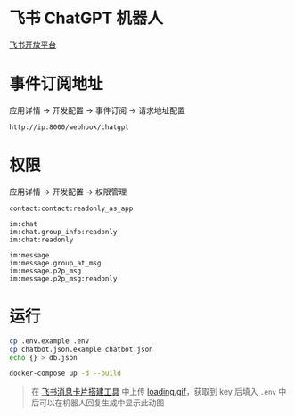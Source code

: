 # 飞书 ChatGPT 机器人

[飞书开放平台](https://open.feishu.cn/app)

# 事件订阅地址

应用详情 -> 开发配置 -> 事件订阅 -> 请求地址配置

`http://ip:8000/webhook/chatgpt`

# 权限

应用详情 -> 开发配置 -> 权限管理

```
contact:contact:readonly_as_app

im:chat
im:chat.group_info:readonly
im:chat:readonly

im:message
im:message.group_at_msg
im:message.p2p_msg
im:message.p2p_msg:readonly
```

# 运行

```sh
cp .env.example .env
cp chatbot.json.example chatbot.json
echo {} > db.json

docker-compose up -d --build
```

> 在 [飞书消息卡片搭建工具](https://open.feishu.cn/tool/cardbuilder) 中上传 [loading.gif](./img/loading.gif)，获取到 key 后填入 `.env` 中后可以在机器人回复生成中显示此动图
